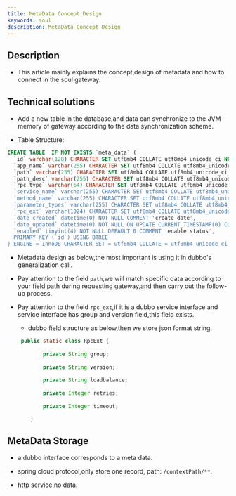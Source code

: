 ```yaml
---
title: MetaData Concept Design
keywords: soul
description: MetaData Concept Design
---
```


## Description

* This article mainly explains the concept,design of metadata and how to connect in the soul gateway.

## Technical solutions

* Add a new table in the database,and data can synchronize to the JVM memory of gateway according to the data synchronization scheme.

* Table Structure:
```sql
CREATE TABLE  IF NOT EXISTS `meta_data` (
  `id` varchar(128) CHARACTER SET utf8mb4 COLLATE utf8mb4_unicode_ci NOT NULL COMMENT 'id',
  `app_name` varchar(255) CHARACTER SET utf8mb4 COLLATE utf8mb4_unicode_ci NOT NULL COMMENT 'application name',
  `path` varchar(255) CHARACTER SET utf8mb4 COLLATE utf8mb4_unicode_ci NOT NULL COMMENT 'path,not repeatable',
  `path_desc` varchar(255) CHARACTER SET utf8mb4 COLLATE utf8mb4_unicode_ci NOT NULL COMMENT 'path description',
  `rpc_type` varchar(64) CHARACTER SET utf8mb4 COLLATE utf8mb4_unicode_ci NOT NULL COMMENT 'rpc type
  `service_name` varchar(255) CHARACTER SET utf8mb4 COLLATE utf8mb4_unicode_ci NULL DEFAULT NULL COMMENT 'service name',
  `method_name` varchar(255) CHARACTER SET utf8mb4 COLLATE utf8mb4_unicode_ci NULL DEFAULT NULL COMMENT 'method name',
  `parameter_types` varchar(255) CHARACTER SET utf8mb4 COLLATE utf8mb4_unicode_ci NULL DEFAULT NULL COMMENT 'multiple parameter types, split by comma',
  `rpc_ext` varchar(1024) CHARACTER SET utf8mb4 COLLATE utf8mb4_unicode_ci NULL DEFAULT NULL COMMENT 'rpc extension information,json format',
  `date_created` datetime(0) NOT NULL COMMENT 'create date',
  `date_updated` datetime(0) NOT NULL ON UPDATE CURRENT_TIMESTAMP(0) COMMENT 'update date',
  `enabled` tinyint(4) NOT NULL DEFAULT 0 COMMENT 'enable status',
  PRIMARY KEY (`id`) USING BTREE
) ENGINE = InnoDB CHARACTER SET = utf8mb4 COLLATE = utf8mb4_unicode_ci ROW_FORMAT = Dynamic;

```

* Metadata design as below,the most important is using it in dubbo's generalization call.

* Pay attention to the field `path`,we will match specific data according to your field path during requesting gateway,and then carry out the follow-up process.

* Pay attention to the field `rpc_ext`,if it is a dubbo service interface and service interface has group and version field,this field exists.

  * dubbo field structure as below,then we store json format string.
  
  ```java
   public static class RpcExt {
          
          private String group;
          
          private String version;
          
          private String loadbalance;
          
          private Integer retries;
          
          private Integer timeout;
  
      }
  ```

## MetaData Storage

* a dubbo interface corresponds to a meta data.

* spring cloud protocol,only store one record, path: `/contextPath/**`.

* http service,no data.


